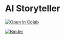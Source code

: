 # AI Storyteller

<a target="_blank" href="https://colab.research.google.com/github/TiborUdvari/ai-storyteller">
  <img src="https://colab.research.google.com/assets/colab-badge.svg" alt="Open In Colab"/>
</a>

[![Binder](https://mybinder.org/badge_logo.svg)](https://mybinder.org/v2/gh/TiborUdvari/ai-storyteller/HEAD)